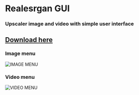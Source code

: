 # Realesrgan GUI
### Upscaler image and video with simple user interface



## [Download here](https://github.com/eroge69/RealesrganGUI/releases)


### Image menu
![IMAGE MENU](https://github.com/user-attachments/assets/10876dca-8fa3-4d89-bec2-c914ea4afa0e)

### Video menu
![VIDEO MENU](https://github.com/user-attachments/assets/7a3db06a-a83e-4cdb-9635-8a26fd468f88)
